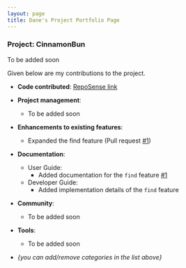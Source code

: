 ```yaml
---
layout: page
title: Dane's Project Portfolio Page
---
```


### Project: CinnamonBun

To be added soon

Given below are my contributions to the project.

* **Code contributed**: [RepoSense link]()

* **Project management**:
  * To be added soon

* **Enhancements to existing features**:
  * Expanded the find feature (Pull request [\#1]())

* **Documentation**:
  * User Guide:
    * Added documentation for the `find` feature [\#1]()
  * Developer Guide:
    * Added implementation details of the `find` feature

* **Community**:
  * To be added soon

* **Tools**:
  * To be added soon

* _{you can add/remove categories in the list above}_
